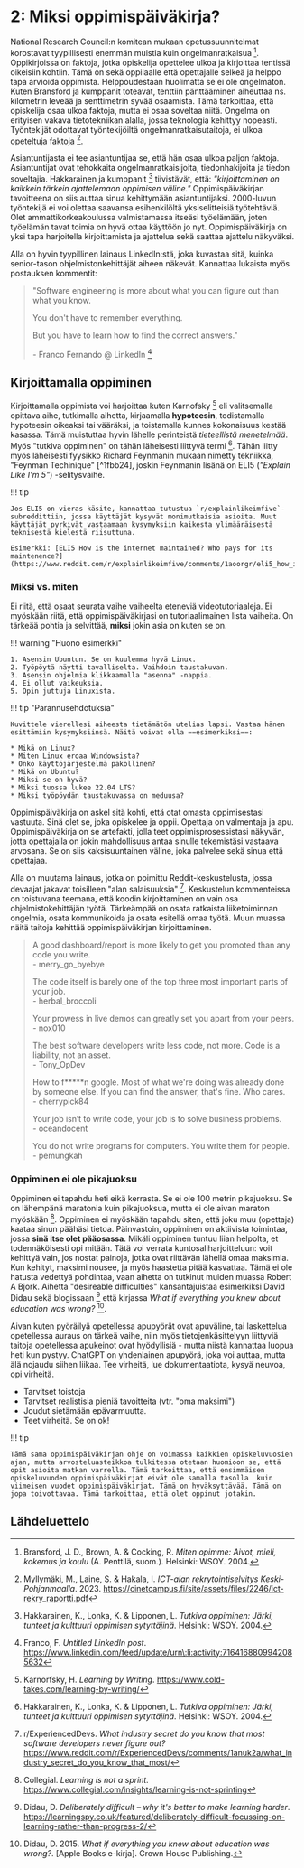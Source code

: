 # 2: Miksi oppimispäiväkirja?

National Research Council:n komitean mukaan opetussuunnitelmat korostavat tyypillisesti enemmän muistia kuin ongelmanratkaisua [^a029a4]. Oppikirjoissa on faktoja, jotka opiskelija opettelee ulkoa ja kirjoittaa tentissä oikeisiin kohtiin. Tämä on sekä oppilaalle että opettajalle selkeä ja helppo tapa arvioida oppimista. Helppoudestaan huolimatta se ei ole ongelmaton. Kuten Bransford ja kumppanit toteavat, tenttiin pänttääminen aiheuttaa ns. kilometrin leveää ja senttimetrin syvää osaamista. Tämä tarkoittaa, että opiskelija osaa ulkoa faktoja, mutta ei osaa soveltaa niitä. Ongelma on erityisen vakava tietotekniikan alalla, jossa teknologia kehittyy nopeasti. Työntekijät odottavat työntekijöiltä ongelmanratkaisutaitoja, ei ulkoa opeteltuja faktoja [^e883b6].

Asiantuntijasta ei tee asiantuntijaa se, että hän osaa ulkoa paljon faktoja. Asiantuntijat ovat tehokkaita ongelmanratkaisijoita, tiedonhakijoita ja tiedon soveltajia. Hakkarainen ja kumppanit [^40c08c] tiivistävät, että: *"kirjoittaminen on kaikkein tärkein ajattelemaan oppimisen väline."* Oppimispäiväkirjan tavoitteena on siis auttaa sinua kehittymään asiantuntijaksi. 2000-luvun työntekijä ei voi olettaa saavansa esihenkilöltä yksiselitteisiä työtehtäviä. Olet ammattikorkeakoulussa valmistamassa itseäsi työelämään, joten työelämän tavat toimia on hyvä ottaa käyttöön jo nyt. Oppimispäiväkirja on yksi tapa harjoitella kirjoittamista ja ajattelua sekä saattaa ajattelu näkyväksi.

Alla on hyvin tyypillinen lainaus LinkedIn:stä, joka kuvastaa sitä, kuinka senior-tason ohjelmistonkehittäjät aiheen näkevät. Kannattaa lukaista myös postauksen kommentit:

> "Software engineering is more about what you can figure out than what you know.
>
> You don't have to remember everything.
>
> But you have to learn how to find the correct answers."
> 
> \- Franco Fernando @ LinkedIn [^71b747]

## Kirjoittamalla oppiminen

Kirjoittamalla oppimista voi harjoittaa kuten Karnofsky [^7ef5f9] eli valitsemalla opittava aihe, tutkimalla aihetta, kirjaamalla **hypoteesin**, todistamalla hypoteesin oikeaksi tai vääräksi, ja toistamalla kunnes kokonaisuus kestää kasassa. Tämä muistuttaa hyvin lähelle perinteistä *tieteellistä menetelmää*. Myös "tutkiva oppiminen" on tähän läheisesti liittyvä termi [^40c08c]. Tähän liitty myös läheisesti fyysikko Richard Feynmanin mukaan nimetty tekniikka, "Feynman Techinique" [^1fbb24], joskin Feynmanin lisänä on ELI5 (*"Explain Like I'm 5"*) -selitysvaihe.

!!! tip

    Jos ELI5 on vieras käsite, kannattaa tutustua `r/explainlikeimfive`-subreddittiin, jossa käyttäjät kysyvät monimutkaisia asioita. Muut käyttäjät pyrkivät vastaamaan kysymyksiin kaikesta ylimääräisestä teknisestä kielestä riisuttuna.

    Esimerkki: [ELI5 How is the internet maintained? Who pays for its maintenence?](https://www.reddit.com/r/explainlikeimfive/comments/1aoorgr/eli5_how_is_the_internet_maintained_who_pays_for/)

### Miksi vs. miten

Ei riitä, että osaat seurata vaihe vaiheelta eteneviä videotutoriaaleja. Ei myöskään riitä, että oppimispäiväkirjasi on tutoriaalimainen lista vaiheita. On tärkeää pohtia ja selvittää, **miksi** jokin asia on kuten se on. 

!!! warning "Huono esimerkki"

    1. Asensin Ubuntun. Se on kuulemma hyvä Linux.
    2. Työpöytä näytti tavalliselta. Vaihdoin taustakuvan.
    3. Asensin ohjelmia klikkaamalla "asenna" -nappia.
    4. Ei ollut vaikeuksia.
    5. Opin juttuja Linuxista.

!!! tip "Parannusehdotuksia"

    Kuvittele vierellesi aiheesta tietämätön utelias lapsi. Vastaa hänen esittämiin kysymyksiinsä. Näitä voivat olla ==esimerkiksi==:

    * Mikä on Linux?
    * Miten Linux eroaa Windowsista?
    * Onko käyttöjärjestelmä pakollinen?
    * Mikä on Ubuntu?
    * Miksi se on hyvä?
    * Miksi tuossa lukee 22.04 LTS?
    * Miksi työpöydän taustakuvassa on meduusa?

Oppimispäiväkirja on askel sitä kohti, että otat omasta oppimisestasi vastuuta. Sinä olet se, joka opiskelee ja oppii. Opettaja on valmentaja ja apu. Oppimispäiväkirja on se artefakti, jolla teet oppimisprosessistasi näkyvän, jotta opettajalla on jokin mahdollisuus antaa sinulle tekemistäsi vastaava arvosana. Se on siis kaksisuuntainen väline, joka palvelee sekä sinua että opettajaa.

Alla on muutama lainaus, jotka on poimittu Reddit-keskustelusta, jossa devaajat jakavat toisilleen "alan salaisuuksia" [^057387]. Keskustelun kommenteissa on toistuvana teemana, että koodin kirjoittaminen on vain osa ohjelmistokehittäjän työtä. Tärkeämpää on osata ratkaista liiketoiminnan ongelmia, osata kommunikoida ja osata esitellä omaa työtä. Muun muassa näitä taitoja kehittää oppimispäiväkirjan kirjoittaminen.

> A good dashboard/report is more likely to get you promoted than any code you write. <br> - merry_go_byebye
>
> The code itself is barely one of the top three most important parts of your job. <br> - herbal_broccoli
>
> Your prowess in live demos can greatly set you apart from your peers. <br> - nox010
>
> The best software developers write less code, not more. Code is a liability, not an asset. <br> - Tony_OpDev
>
> How to f\*\*\*\*\*n google. Most of what we're doing was already done by someone else. If you can find the answer, that's fine. Who cares. <br> - cherrypick84
>
> Your job isn’t to write code, your job is to solve business problems. <br> - oceandocent
>
> You do not write programs for computers. You write them for people. <br> - pemungkah



### Oppiminen ei ole pikajuoksu

Oppiminen ei tapahdu heti eikä kerrasta. Se ei ole 100 metrin pikajuoksu. Se on lähempänä maratonia kuin pikajuoksua, mutta ei ole aivan maraton myöskään [^cf45f2]. Oppiminen ei myöskään tapahdu siten, että joku muu (opettaja) kaataa sinun päähäsi tietoa. Päinvastoin, oppiminen on aktiivista toimintaa, jossa **sinä itse olet pääosassa**. Mikäli oppiminen tuntuu liian helpolta, et todennäköisesti opi mitään. Tätä voi verrata kuntosaliharjoitteluun: voit kehittyä vain, jos nostat painoja, jotka ovat riittävän lähellä omaa maksimia. Kun kehityt, maksimi nousee, ja myös haastetta pitää kasvattaa. Tämä ei ole hatusta vedettyä pohdintaa, vaan aihetta on tutkinut muiden muassa Robert A Bjork. Aihetta "desireable difficulties" kansantajuistaa esimerkiksi David Didau sekä blogissaan [^036faa] että kirjassa *What if everything you knew about education was wrong?* [^9a6809].

Aivan kuten pyöräilyä opetellessa apupyörät ovat apuväline, tai laskettelua opetellessa auraus on tärkeä vaihe, niin myös tietojenkäsittelyyn liittyviä taitoja opetellessa apukeinot ovat hyödyllisiä - mutta niistä kannattaa luopua heti kun pystyy. ChatGPT on yhdenlainen apupyörä, joka voi auttaa, mutta älä nojaudu siihen liikaa. Tee virheitä, lue dokumentaatiota, kysyä neuvoa, opi virheitä.

* Tarvitset toistoja
* Tarvitset realistisia pieniä tavoitteita (vtr. "oma maksimi")
* Joudut sietämään epävarmuutta.
* Teet virheitä. Se on ok!

!!! tip

    Tämä sama oppimispäiväkirjan ohje on voimassa kaikkien opiskeluvuosien ajan, mutta arvosteluasteikkoa tulkitessa otetaan huomioon se, että opit asioita matkan varrella. Tämä tarkoittaa, että ensimmäisen opiskeluvuoden oppimispäiväkirjat eivät ole samalla tasolla  kuin viimeisen vuodet oppimispäiväkirjat. Tämä on hyväksyttävää. Tämä on jopa toivottavaa. Tämä tarkoittaa, että olet oppinut jotakin.

## Lähdeluettelo

[^a029a4]: Bransford, J. D., Brown, A. & Cocking, R. *Miten opimme: Aivot, mieli, kokemus ja koulu* (A. Penttilä, suom.). Helsinki: WSOY. 2004.
[^e883b6]: Myllymäki, M., Laine, S. & Hakala, I. *ICT-alan rekrytointiselvitys Keski-Pohjanmaalla*. 2023. https://cinetcampus.fi/site/assets/files/2246/ict-rekry_raportti.pdf
[^40c08c]: Hakkarainen, K., Lonka, K. & Lipponen, L. *Tutkiva oppiminen: Järki, tunteet ja kulttuuri oppimisen sytyttäjinä*. Helsinki: WSOY. 2004.
[^71b747]: Franco, F. *Untitled LinkedIn post*. https://www.linkedin.com/feed/update/urn\:li:activity:7164168809942085632
[^7ef5f9]: Karnorfsky, H. *Learning by Writing*. https://www.cold-takes.com/learning-by-writing/
[^68dfb8]: Osmani, A. Write about what you learn. *It pushes you to understand topics better*. 2023. https://addyosmani.com/blog/write-learn/
[^057387]: r/ExperiencedDevs. *What industry secret do you know that most software developers never figure out?* https://www.reddit.com/r/ExperiencedDevs/comments/1anuk2a/what_industry_secret_do_you_know_that_most/
[^cf45f2]: Collegial. *Learning is not a sprint.* https://www.collegial.com/insights/learning-is-not-sprinting
[^036faa]: Didau, D. *Deliberately difficult – why it's better to make learning harder*. https://learningspy.co.uk/featured/deliberately-difficult-focussing-on-learning-rather-than-progress-2/
[^9a6809]: Didau, D. 2015. *What if everything you knew about education was wrong?*. [Apple Books e-kirja]. Crown House Publishing.